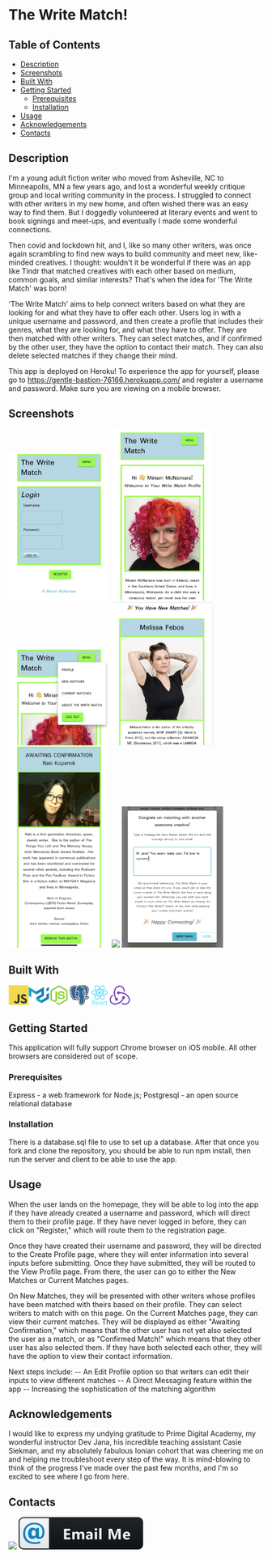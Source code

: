 # The Write Match!

## Table of Contents

- [Description](#description)
- [Screenshots](#screenshots)
- [Built With](#built-with)
- [Getting Started](#getting-started)
  - [Prerequisites](#prerequisites)
  - [Installation](#installation)
- [Usage](#usage)
- [Acknowledgements](#acknowledgements)
- [Contacts](#contacts)

## Description

I'm a young adult fiction writer who moved from Asheville, NC to Minneapolis, MN a few years ago, and lost a wonderful weekly critique group and local writing community in the process. I struggled to connect with other writers in my new home, and often wished there was an easy way to find them. But I doggedly volunteered at literary events and went to book signings and meet-ups, and eventually I made some wonderful connections.

Then covid and lockdown hit, and I, like so many other writers, was once again scrambling to find new ways to build community and meet new, like-minded creatives. I thought: wouldn't it be wonderful if there was an app like Tindr that matched creatives with each other based on medium, common goals, and similar interests? That's when the idea for 'The Write Match' was born!

'The Write Match' aims to help connect writers based on what they are looking for and what they have to offer each other. Users log in with a unique username and password, and then create a profile that includes their genres, what they are looking for, and what they have to offer. They are then matched with other writers. They can select matches, and if confirmed by the other user, they have the option to contact their match. They can also delete selected matches if they change their mind.

This app is deployed on Heroku! To experience the app for yourself, please go to https://gentle-bastion-76166.herokuapp.com/ and register a username and password. Make sure you are viewing on a mobile browser.

## Screenshots

<img src="public/images/LoginPage.jpg" width="200"  />
<img src="public/images/ViewProfile.jpg" width="200"   />
<img src="public/images/NewNav.jpg" width="200"  />
<img src="public/images/NewMatch.png" width="200"  />
<img src="public/images/AwaitingConfirmation.jpg" width="200" />
<img src="public/images/ContactThisWriter.jpg" width="200" />
<img src="public/images/ContactModal.png" width="200" />

## Built With

<a href="https://developer.mozilla.org/en-US/docs/Web/JavaScript"><img src="https://raw.githubusercontent.com/devicons/devicon/master/icons/javascript/javascript-original.svg" height="40px" width="40px" /></a><a href="https://material-ui.com/"><img src="https://raw.githubusercontent.com/devicons/devicon/master/icons/materialui/materialui-original.svg" height="40px" width="40px" /></a><a href="https://nodejs.org/en/"><img src="https://raw.githubusercontent.com/devicons/devicon/master/icons/nodejs/nodejs-original.svg" height="40px" width="40px" /></a><a href="https://www.postgresql.org/"><img src="https://raw.githubusercontent.com/devicons/devicon/master/icons/postgresql/postgresql-original.svg" height="40px" width="40px" /></a><a href="https://reactjs.org/"><img src="https://raw.githubusercontent.com/devicons/devicon/master/icons/react/react-original-wordmark.svg" height="40px" width="40px" /></a><a href="https://redux.js.org/"><img src="https://raw.githubusercontent.com/devicons/devicon/master/icons/redux/redux-original.svg" height="40px" width="40px" /></a>

## Getting Started

This application will fully support Chrome browser on iOS mobile. All other browsers are considered out of scope.

### Prerequisites

Express - a web framework for Node.js;
Postgresql - an open source relational database

### Installation

There is a database.sql file to use to set up a database. After that once you fork and clone the repository, you should be able to run npm install, then run the server and client to be able to use the app.

## Usage

When the user lands on the homepage, they will be able to log into the app if they have already created a username and password, which will direct them to their profile page. If they have never logged in before, they can click on "Register," which will route them to the registration page.

Once they have created their username and password, they will be directed to the Create Profile page, where they will enter information into several inputs before submitting. Once they have submitted, they will be routed to the View Profile page. From there, the user can go to either the New Matches or Current Matches pages.

On New Matches, they will be presented with other writers whose profiles have been matched with theirs based on their profile. They can select writers to match with on this page. On the Current Matches page, they can view their current matches. They will be displayed as either "Awaiting Confirmation," which means that the other user has not yet also selected the user as a match, or as "Confirmed Match!" which means that they other user has also selected them. If they have both selected each other, they will have the option to view their contact information.

Next steps include:
-- An Edit Profile option so that writers can edit their inputs to view different matches
-- A Direct Messaging feature within the app
-- Increasing the sophistication of the matching algorithm

## Acknowledgements

I would like to express my undying gratitude to Prime Digital Academy, my wonderful instructor Dev Jana, his incredible teaching assistant Casie Siekman, and my absolutely fabulous Ionian cohort that was cheering me on and helping me troubleshoot every step of the way. It is mind-blowing to think of the progress I've made over the past few months, and I'm so excited to see where I go from here.

## Contacts

<a href="https://www.linkedin.com/in/miriam-mcnamara"><img src="https://img.shields.io/badge/LinkedIn-0077B5?style=for-the-badge&logo=linkedin&logoColor=white" /></a> <a href="mailto:miriammcnamara@icloud.com"><img src=https://raw.githubusercontent.com/johnturner4004/readme-generator/master/src/components/assets/images/email_me_button_icon_151852.svg /></a>

